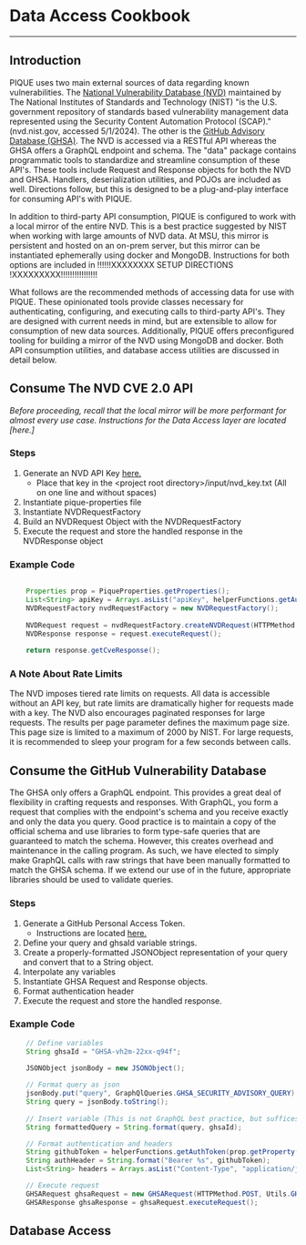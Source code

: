 # Data Access Cookbook

---

## Introduction
PIQUE uses two main external sources of data regarding known vulnerabilities. 
The [National Vulnerability Database (NVD)](https://nvd.nist.gov/) maintained 
by The National Institutes of Standards and Technology (NIST) "is the U.S. government
repository of standards based vulnerability management data represented using the Security
Content Automation Protocol (SCAP)." (nvd.nist.gov, accessed 5/1/2024). The other is the
[GitHub Advisory Database (GHSA)](https://github.com/github/advisory-database). The NVD is 
accessed via a RESTful API whereas the GHSA offers a GraphQL endpoint and schema. The "data"
package contains programmatic tools to standardize and streamline consumption of these API's.
These tools include Request and Response objects for both the NVD and GHSA. Handlers, deserialization
utilities, and POJOs are included as well. Directions follow, but this is designed to be a plug-and-play
interface for consuming API's with PIQUE.

In addition to third-party API consumption, PIQUE is configured to work with a local mirror of
the entire NVD. This is a best practice suggested by NIST when working with large amounts of NVD data.
At MSU, this mirror is persistent and hosted on an on-prem server, but this mirror can be instantiated 
ephemerally using docker and MongoDB. Instructions for both options are included in !!!!!!XXXXXXXX SETUP DIRECTIONS !XXXXXXXXX!!!!!!!!!!!!!!!!

What follows are the recommended methods of accessing data for use with PIQUE. These opinionated tools 
provide classes necessary for authenticating, configuring, and executing calls to third-party
API's. They are designed with current needs in mind, but are extensible to allow for consumption
of new data sources. Additionally, PIQUE offers preconfigured tooling for building a mirror of the 
NVD using MongoDB and docker. Both API consumption utilities, and database access utilities are 
discussed in detail below.


## Consume The NVD CVE 2.0 API
_Before proceeding, recall that the local mirror will be more performant for almost every use case.
Instructions for the Data Access layer are located [here.]_

### Steps
1. Generate an NVD API Key [here.](https://nvd.nist.gov/developers/request-an-api-key)
   * Place that key in the \<project root directory>/input/nvd_key.txt (All on one line and without spaces)
2. Instantiate pique-properties file
3. Instantiate NVDRequestFactory
4. Build an NVDRequest Object with the NVDRequestFactory
5. Execute the request and store the handled response in the NVDResponse object

### Example Code
```java

    Properties prop = PiqueProperties.getProperties();
    List<String> apiKey = Arrays.asList("apiKey", helperFunctions.getAuthToken(prop.getProperty("nvd-api-key-path")));
    NVDRequestFactory nvdRequestFactory = new NVDRequestFactory();
  
    NVDRequest request = nvdRequestFactory.createNVDRequest(HTTPMethod.GET, Utils.NVD_BASE_URI, apiKey, START_INDEX, RESULTS_PER_PAGE);
    NVDResponse response = request.executeRequest();
  
    return response.getCveResponse();
```
### A Note About Rate Limits
The NVD imposes tiered rate limits on requests. All data is accessible without an API key, but 
rate limits are dramatically higher for requests made with a key. The NVD also encourages paginated
responses for large requests. The results per page parameter defines the maximum page size. This page
size is limited to a maximum of 2000 by NIST. For large requests, it is recommended to sleep your program
for a few seconds between calls.

## Consume the GitHub Vulnerability Database
The GHSA only offers a GraphQL endpoint. This provides a great deal of flexibility in crafting requests and
responses. With GraphQL, you form a request that complies with the endpoint's schema and you receive exactly and
only the data you query. Good practice is to maintain a copy of the official schema and use libraries to 
form type-safe queries that are guaranteed to match the schema. However, this creates overhead and maintenance
in the calling program. As such, we have elected to simply make GraphQL calls with raw strings that have been 
manually formatted to match the GHSA schema. If we extend our use of in the future, appropriate libraries should 
be used to validate queries.

### Steps
1. Generate a GitHub Personal Access Token. 
   * Instructions are located [here.](https://docs.github.com/en/authentication/keeping-your-account-and-data-secure/managing-your-personal-access-tokens)
2. Define your query and ghsaId variable strings.
3. Create a properly-formatted JSONObject representation of your query and convert that to a String object.
4. Interpolate any variables
5. Instantiate GHSA Request and Response objects.
6. Format authentication header
7. Execute the request and store the handled response.

### Example Code
```java
    // Define variables
    String ghsaId = "GHSA-vh2m-22xx-q94f";

    JSONObject jsonBody = new JSONObject();
    
    // Format query as json
    jsonBody.put("query", GraphQlQueries.GHSA_SECURITY_ADVISORY_QUERY);
    String query = jsonBody.toString();
    
    // Insert variable (This is not GraphQL best practice, but suffices for now)
    String formattedQuery = String.format(query, ghsaId);

    // Format authentication and headers
    String githubToken = helperFunctions.getAuthToken(prop.getProperty("github-token-path"));
    String authHeader = String.format("Bearer %s", githubToken);
    List<String> headers = Arrays.asList("Content-Type", "application/json", "Authorization", authHeader);

    // Execute request
    GHSARequest ghsaRequest = new GHSARequest(HTTPMethod.POST, Utils.GHSA_URI, headers, formattedQuery);
    GHSAResponse ghsaResponse = ghsaRequest.executeRequest();
```

## Database Access




